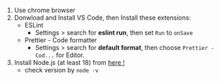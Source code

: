 1. Use chrome browser
2. Donwload and Install VS Code, then Install these extensions:
   - ESLint
     - Settings > search for **eslint run**, then set `Run` to `onSave`
   - Prettier - Code formatter
     - Settings > search for **default format**, then choose `Prettier - Cod...` for Editor.
3. Install Node.js (at least 18) from [here !](https://nodejs.org/en/)
   - check version by `node -v`
